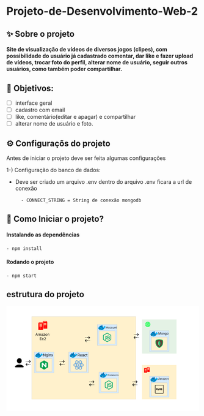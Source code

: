 # Projeto-de-Desenvolvimento-Web-2


## ✨ Sobre o projeto

<h4>Site de visualização de vídeos de diversos jogos (clipes), com possibilidade do usuário já cadastrado comentar, dar like e fazer upload de vídeos, trocar foto do perfil, alterar nome de usuário, seguir outros usuários, como também poder compartilhar.</h4>

## 📌 Objetivos: 

- [ ] interface geral
- [ ] cadastro com email
- [ ] like, comentário(editar e apagar) e compartilhar 
- [ ] alterar nome de usuário e foto.

## ⚙️ Configuraçõs do projeto
Antes de iniciar o projeto deve ser feita algumas configurações

1-) Configuração do banco de dados:
- Deve ser criado um arquivo .env dentro do arquivo .env ficara a url de conexão 
       
        - CONNECT_STRING = String de conexão mongodb
    

## 🚀 Como Iniciar o projeto? 

#### Instalando as dependências 
    - npm install 


#### Rodando o projeto 
    - npm start

## estrutura do projeto 

<img src='./img/detals.png'>
